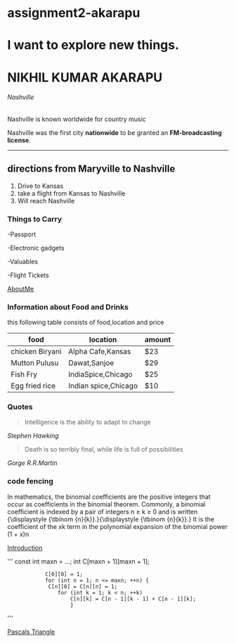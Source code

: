 # assignment2-akarapu
# I want to explore new things.
# NIKHIL KUMAR AKARAPU  
###### Nashville

Nashville is known worldwide for country music

Nashville was the first city **nationwide** to be granted an **FM-broadcasting license**.

*** 
## directions from Maryville to Nashville
1. Drive to Kansas 
2. take a flight from Kansas to Nashville
3. Will reach Nashville

### Things to Carry
-Passport

-Electronic gadgets

-Valuables

-Flight Tickets

[AboutMe](/AboutMe.md)

### Information about Food and Drinks
this following table consists of food,location and price

| food              | location               | amount  |  
|-------------------|------------------------|---------|
|  chicken Biryani  | Alpha Cafe,Kansas      |  $23    |  
|  Mutton Pulusu    | Dawat,Sanjoe           | $29     |   
|  Fish Fry         | IndiaSpice,Chicago     | $25     |  
| Egg fried rice    |   Indian spice,Chicago | $10     |  

### Quotes

>Intelligence is the ability to adapt to change

*Stephen Hawking*

>Death is so terribly final, while life is full of possibilities

*Gorge R.R.Martin*


### code fencing 
In mathematics, the binomial coefficients are the positive integers that occur as coefficients in the binomial theorem. Commonly, a binomial coefficient is indexed by a pair of integers n ≥ k ≥ 0 and is written {\displaystyle {\tbinom {n}{k}}.}{\displaystyle {\tbinom {n}{k}}.} It is the coefficient of the xk term in the polynomial expansion of the binomial power (1 + x)n

[Introduction](https://en.wikipedia.org/wiki/Binomial_coefficient#:~:text=In%20mathematics%2C%20the%20binomial%20coefficients%20are%20the%20positive,%2B%20x%29n%2C%20and%20is%20given%20by%20the%20formula)


'''
              const int maxn = ...;
               int C[maxn + 1][maxn + 1];

                C[0][0] = 1;
                for (int n = 1; n <= maxn; ++n) {
                 C[n][0] = C[n][n] = 1;
                    for (int k = 1; k < n; ++k)
                        C[n][k] = C[n - 1][k - 1] + C[n - 1][k];
                        }

'''

[Pascals Triangle](https://cp-algorithms.com/combinatorics/binomial-coefficients.html)



